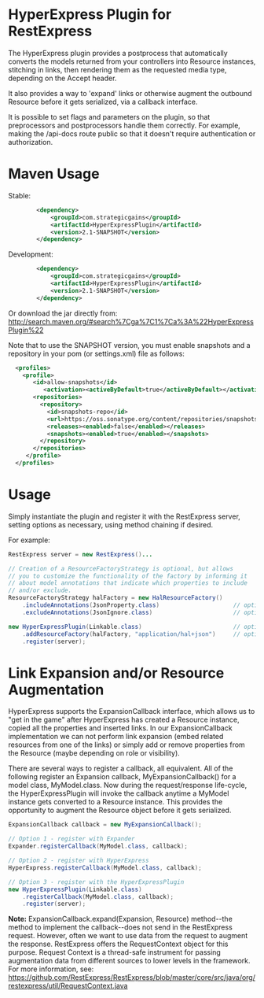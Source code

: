 HyperExpress Plugin for RestExpress
===================================

The HyperExpress plugin provides a postprocess that automatically converts the models returned
from your controllers into Resource instances, stitching in links, then rendering them as
the requested media type, depending on the Accept header.

It also provides a way to 'expand' links or otherwise augment the outbound Resource before
it gets serialized, via a callback interface.

It is possible to set flags and parameters on the plugin, so that preprocessors and postprocessors
handle them correctly.  For example, making the /api-docs route public so that it doesn't
require authentication or authorization.

Maven Usage
===========
Stable:
```xml
		<dependency>
			<groupId>com.strategicgains</groupId>
			<artifactId>HyperExpressPlugin</artifactId>
			<version>2.1-SNAPSHOT</version>
		</dependency>
```
Development:
```xml
		<dependency>
			<groupId>com.strategicgains</groupId>
			<artifactId>HyperExpressPlugin</artifactId>
			<version>2.1-SNAPSHOT</version>
		</dependency>
```
Or download the jar directly from: 
http://search.maven.org/#search%7Cga%7C1%7Ca%3A%22HyperExpressPlugin%22

Note that to use the SNAPSHOT version, you must enable snapshots and a repository in your pom (or settings.xml) file as follows:
```xml
  <profiles>
    <profile>
       <id>allow-snapshots</id>
          <activation><activeByDefault>true</activeByDefault></activation>
       <repositories>
         <repository>
           <id>snapshots-repo</id>
           <url>https://oss.sonatype.org/content/repositories/snapshots</url>
           <releases><enabled>false</enabled></releases>
           <snapshots><enabled>true</enabled></snapshots>
         </repository>
       </repositories>
     </profile>
  </profiles>
```

Usage
=====

Simply instantiate the plugin and register it with the RestExpress server, setting options
as necessary, using method chaining if desired.

For example:
```java
RestExpress server = new RestExpress()...

// Creation of a ResourceFactoryStrategy is optional, but allows
// you to customize the functionality of the factory by informing it
// about model annotations that indicate which properties to include
// and/or exclude.
ResourceFactoryStrategy halFactory = new HalResourceFactory()
	.includeAnnotations(JsonProperty.class)						// optional. properties annotated with this are included in outbound resources.
	.excludeAnnotations(JsonIgnore.class)						// optional. properties annotated with this are not included in outbound resources.

new HyperExpressPlugin(Linkable.class)							// optional to pass in the marker interface that denotes the models to process. Linkable is default.
	.addResourceFactory(halFactory, "application/hal+json")		// optional. Use this to configure your own Resource factories.
	.register(server);
```

Link Expansion and/or Resource Augmentation
===========================================

HyperExpress supports the ExpansionCallback interface, which allows us to "get in the game" after HyperExpress has created a Resource
instance, copied all the properties and inserted links.  In our ExpansionCallback implementation we can not perform link expansion
(embed related resources from one of the links) or simply add or remove properties from the Resource (maybe depending on role or visibility).

There are several ways to register a callback, all equivalent.  All of the following register an Expansion callback, MyExpansionCallback()
for a model class, MyModel.class. Now during the request/response life-cycle, the HyperExpressPlugin will invoke the callback anytime
a MyModel instance gets converted to a Resource instance.  This provides the opportunity to augment the Resource object before it gets
serialized.

```java
ExpansionCallback callback = new MyExpansionCallback();

// Option 1 - register with Expander
Expander.registerCallback(MyModel.class, callback);

// Option 2 - register with HyperExpress
HyperExpress.registerCallback(MyModel.class, callback);

// Option 3 - register with the HyperExpressPlugin
new HyperExpressPlugin(Linkable.class)
	.registerCallback(MyModel.class, callback);
	.register(server);
```

**Note:** ExpansionCallback.expand(Expansion, Resource) method--the method to implement the callback--does not send in the RestExpress 
request. However, often we want to use data from the request to augment the response.  RestExpress offers the RequestContext object for
this purpose. Request Context is a thread-safe instrument for passing augmentation data from different sources to lower levels in
the framework. For more information, see: https://github.com/RestExpress/RestExpress/blob/master/core/src/java/org/restexpress/util/RequestContext.java
